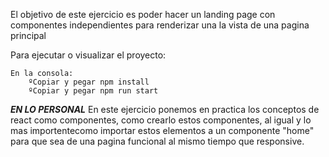 El objetivo de este ejercicio es poder hacer un landing page con componentes independientes para renderizar una la vista de una pagina principal 

Para ejecutar o visualizar el proyecto:

    En la consola:
        ºCopiar y pegar npm install
        ºCopiar y pegar npm run start

**_EN LO PERSONAL_**
En este ejercicio ponemos en practica los conceptos de react como componentes, como crearlo estos componentes, al igual y lo mas importentecomo importar estos elementos a un componente "home" para que sea de una pagina funcional al mismo tiempo que responsive. 
